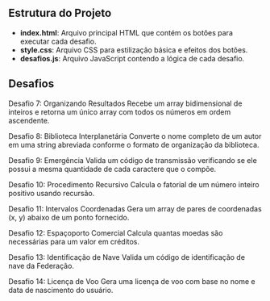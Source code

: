 ## Estrutura do Projeto

- **index.html**: Arquivo principal HTML que contém os botões para executar cada desafio.
- **style.css**: Arquivo CSS para estilização básica e efeitos dos botões.
- **desafios.js**: Arquivo JavaScript contendo a lógica de cada desafio.


## Desafios

Desafio 7: Organizando Resultados
Recebe um array bidimensional de inteiros e retorna um único array com todos os números em ordem ascendente.

Desafio 8: Biblioteca Interplanetária
Converte o nome completo de um autor em uma string abreviada conforme o formato de organização da biblioteca.

Desafio 9: Emergência
Valida um código de transmissão verificando se ele possui a mesma quantidade de cada caractere que o compõe.

Desafio 10: Procedimento Recursivo
Calcula o fatorial de um número inteiro positivo usando recursão.

Desafio 11: Intervalos Coordenadas
Gera um array de pares de coordenadas (x, y) abaixo de um ponto fornecido.

Desafio 12: Espaçoporto Comercial
Calcula quantas moedas são necessárias para um valor em créditos.

Desafio 13: Identificação de Nave
Valida um código de identificação de nave da Federação.

Desafio 14: Licença de Voo
Gera uma licença de voo com base no nome e data de nascimento do usuário.
